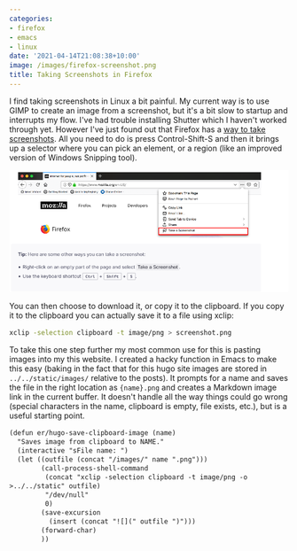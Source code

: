 ```yaml
---
categories:
- firefox
- emacs
- linux
date: '2021-04-14T21:08:38+10:00'
image: /images/firefox-screenshot.png
title: Taking Screenshots in Firefox
---
```


I find taking screenshots in Linux a bit painful.
My current way is to use GIMP to create an image from a screenshot, but it's a bit slow to startup and interrupts my flow.
I've had trouble installing Shutter which I haven't worked through yet.
However I've just found out that Firefox has a [way to take screenshots](https://support.mozilla.org/en-US/kb/firefox-screenshots).
All you need to do is press Control-Shift-S and then it brings up a selector where you can pick an element, or a region (like an improved version of Windows Snipping tool).

![Taking Screenshots in Firefox](/images/firefox-screenshot.png)

You can then choose to download it, or copy it to the clipboard.
If you copy it to the clipboard you can actually save it to a file using xclip:

```sh
xclip -selection clipboard -t image/png > screenshot.png
```

To take this one step further my most common use for this is pasting images into my this website.
I created a hacky function in Emacs to make this easy (baking in the fact that for this hugo site images are stored in `../../static/images/` relative to the posts).
It prompts for a name and saves the file in the right location as `{name}.png` and creates a Markdown image link in the current buffer.
It doesn't handle all the way things could go wrong (special characters in the name, clipboard is empty, file exists, etc.), but is a useful starting point.

```elisp
(defun er/hugo-save-clipboard-image (name)
  "Saves image from clipboard to NAME."
  (interactive "sFile name: ")
  (let ((outfile (concat "/images/" name ".png")))
        (call-process-shell-command
         (concat "xclip -selection clipboard -t image/png -o >../../static" outfile)
         "/dev/null"
         0)
        (save-excursion
          (insert (concat "![](" outfile ")")))
        (forward-char)
        ))
```
